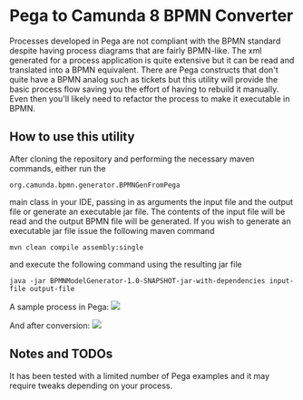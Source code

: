 # Pega to Camunda 8 BPMN Converter 
Processes developed in Pega are not compliant with the BPMN standard despite having process diagrams that are fairly BPMN-like. The xml generated for a process application is quite extensive but it can be read and translated into a BPMN equivalent. There are Pega constructs that don't quite have a BPMN analog such as tickets but this utility will provide the basic process flow saving you the effort of having to rebuild it manually. Even then you'll likely need to refactor the process to make it executable in BPMN.

## How to use this utility
After cloning the repository and performing the necessary maven commands, either run the

```org.camunda.bpmn.generator.BPMNGenFromPega```

main class in your IDE, passing in as arguments the input file and the output file or generate an executable jar file. The contents of the input file will be read and the output BPMN file will be generated. If you wish to generate an executable jar file issue the following maven command

```mvn clean compile assembly:single```

and execute the following command using the resulting jar file

```java -jar BPMNModelGenerator-1.0-SNAPSHOT-jar-with-dependencies input-file output-file```

A sample process in Pega:
![](./readme_images/samplePegaProcessDiagram.png)

And after conversion:
![](./readme_images/ConvertedProcessFromPega.png)

## Notes and TODOs
It has been tested with a limited number of Pega examples and it may require tweaks depending on your process.
